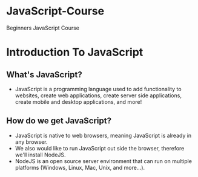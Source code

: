 # JavaScript-Course
Beginners JavaScript Course



# Introduction To JavaScript

## What's JavaScript?

- JavaScript is a programming language used to add functionality to websites, create web applications, create server side applications, create mobile and desktop applications, and more!

## How do we get JavaScript?

- JavaScript is native to web browsers, meaning JavaScript is already in any browser. 
- We also would like to run JavaScript out side the browser, therefore we'll install NodeJS.
- NodeJS is an open source server environment that can run on multiple platforms (Windows, Linux, Mac, Unix, and more...).